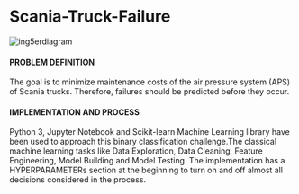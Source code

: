 # Scania-Truck-Failure

![ing5erdiagram](https://www.scania.com/content/www/group/en/home/products-andservices/trucks/_jcr_content/root/responsivegrid/responsivegrid_copy/responsivegrid/heroimage.coreimg.85.1920.jpeg/1585221957546.jpeg)

#### PROBLEM DEFINITION
The goal is to minimize maintenance costs of the air pressure system (APS) of Scania trucks. Therefore, failures should be predicted before they occur. 

#### IMPLEMENTATION AND PROCESS
Python 3, Jupyter Notebook and Scikit-learn Machine Learning  library have    been used to approach this binary classification challenge.The classical machine learning tasks like Data Exploration, Data Cleaning, Feature Engineering, Model Building and Model Testing.
The implementation has a HYPERPARAMETERs section at the beginning to turn on and off almost all decisions considered in the process.
